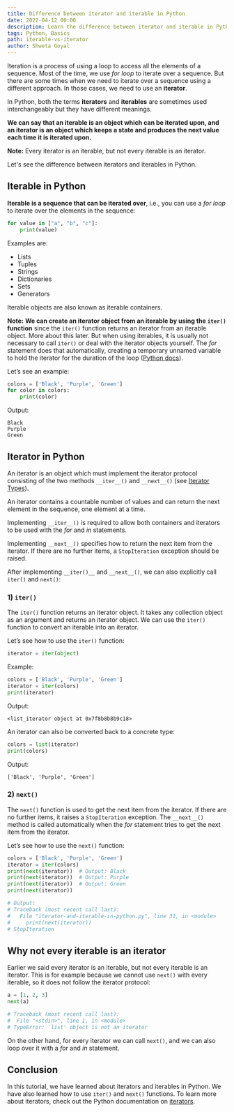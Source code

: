 ```yaml
---
title: Difference between iterator and iterable in Python
date: 2022-04-12 00:00
description: Learn the difference between iterator and iterable in Python.
tags: Python, Basics
path: iterable-vs-iterator
author: Shweta Goyal
---
```


Iteration is a process of using a loop to access all the elements of a sequence. Most of the time, we use *for loop* to iterate over a sequence. But there are some times when we need to iterate over a sequence using a different approach. In those cases, we need to use an **iterator**.

In Python, both the terms **iterators** and **iterables** are sometimes used interchangeably but they have different meanings.

**We can say that an iterable is an object which can be iterated upon, and an iterator is an object which keeps a state and produces the next value each time it is iterated upon.**

**Note:** Every iterator is an iterable, but not every iterable is an iterator.

Let's see the difference between iterators and iterables in Python.

## Iterable in Python

**Iterable is a sequence that can be iterated over**, i.e., you can use a *for loop* to iterate over the elements in the sequence:

```python
for value in ["a", "b", "c"]:
    print(value)
```

Examples are:

- Lists
- Tuples
- Strings
- Dictionaries
- Sets
- Generators

Iterable objects are also known as iterable containers.

**Note:** **We can create an iterator object from an iterable by using the `iter()` function** since the `iter()` function returns an iterator from an iterable object. More about this later. But when using iterables, it is usually not necessary to call `iter()` or deal with the iterator objects yourself. The *for* statement does that automatically, creating a temporary unnamed variable to hold the iterator for the duration of the loop ([Python docs](https://docs.python.org/3/glossary.html#term-iterable)).

Let’s see an example:

```python
colors = ['Black', 'Purple', 'Green']
for color in colors:
    print(color)
```

Output:

```console
Black
Purple
Green
```

## Iterator in Python

An iterator is an object which must implement the iterator protocol consisting of the two methods `__iter__()` and `__next__()` (see [Iterator Types](https://docs.python.org/3/library/stdtypes.html#iterator-types)).

An iterator contains a countable number of values and can return the next element in the sequence, one element at a time.

Implementing `__iter__()` is required to allow both containers and iterators to be used with the *for* and *in* statements.

Implementing `__next__()` specifies how to return the next item from the iterator. If there are no further items, a `StopIteration` exception should be raised.

After implementing `__iter()__` and `__next__()`, we can also explicitly call `iter()` and `next()`:

### 1) `iter()`

The `iter()` function returns an iterator object. It takes any collection object as an argument and returns an iterator object. We can use the `iter()` function to convert an iterable into an iterator.

Let’s see how to use the `iter()` function:

```python
iterator = iter(object)
```

Example:

```python
colors = ['Black', 'Purple', 'Green']
iterator = iter(colors)
print(iterator)
```

Output:

```console
<list_iterator object at 0x7f8b8b8b9c18>
```

An iterator can also be converted back to a concrete type:

```python
colors = list(iterator)
print(colors)
```

Output:

```console
['Black', 'Purple', 'Green']
```

### 2) `next()`

The `next()` function is used to get the next item from the iterator. If there are no further items, it raises a `StopIteration` exception. The `__next__()` method is called automatically when the *for* statement tries to get the next item from the iterator.

Let’s see how to use the `next()` function:

```python
colors = ['Black', 'Purple', 'Green']
iterator = iter(colors)
print(next(iterator))  # Output: Black
print(next(iterator))  # Output: Purple
print(next(iterator))  # Output: Green
print(next(iterator))                    

# Output:
# Traceback (most recent call last):
#   File "iterator-and-iterable-in-python.py", line 31, in <module>
#     print(next(iterator))
# StopIteration
```

## Why not every iterable is an iterator

Earlier we said every iterator is an iterable, but not every iterable is an iterator. This is for example because we cannot use `next()` with every iterable, so it does not follow the iterator protocol:

```python
a = [1, 2, 3]
next(a)

# Traceback (most recent call last):
#  File "<stdin>", line 1, in <module>
# TypeError: 'list' object is not an iterator
```

On the other hand, for every iterator we can call `next()`, and we can also loop over it with a *for* and *in* statement.

## Conclusion

In this tutorial, we have learned about iterators and iterables in Python. We have also learned how to use `iter()` and `next()` functions. To learn more about iterators, check out the Python documentation on [iterators](https://docs.python.org/3/howto/functional.html#iterators).

